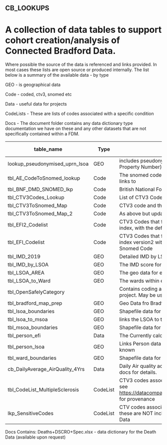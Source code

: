 ## CB_LOOKUPS
# A collection of data tables to support cohort creation/analysis of Connected Bradford Data.

Where possible the source of the data is referenced and links provided. In most cases these lists are open source or produced internally.
The list below is a summary of the available data - by type 

GEO - is geographical data

Code - coded, ctv3, snomed etc

Data - useful data for projects

CodeLists - These are lists of codes associated with a specific condition

Docs - The document folder contains any data dictionary type documentation we have on these and any other datasets that are not specifically contained within a FDM.

|table_name	|	Type	|	Desc	|  Clinically Assured |
|-----------|-------|-------|---------------------|
|	lookup_pseudonymised_uprn_lsoa	|	GEO	|	includes pseudonymised UPRN (Unique Property Number) and its associated lsao	| 
|	tbl_AE_CodeToSnomed_lookup	|	Code	|	The snomed code that each ICD10 A&E code links to	|
|	tbl_BNF_DMD_SNOMED_lkp	|	Code	|	British National Formulary and its snomed code	|
|	tbl_CTV3Codes_Lookup	|	Code	|	List of CTV3 Codes and Description	|
|	tbl_CTV3ToSnomed_Map	|	Code	|	CTV3 code and the linked snomed code	|
|	tbl_CTV3ToSnomed_Map_2	|	Code	|	As above but updated with new entries	|
|	tbl_EFI2_Codelist	|	Code	|	CTV3 Codes  that form the Electronic Frailty index, with the deficits included	|
|	tbl_EFI_Codelist	|	Code	|	CTV3 Codes that form the Electronic Frailty index version2 with additional factors, including Snomed Code	|
|	tbl_IMD_2019	|	GEO	|	Detailed IMD by LSAO for 2019	|
|	tbl_IMD_by_LSOA	|	GEO	|	The IMD score for each Bradford District LSAO	|
|	tbl_LSOA_AREA	|	GEO	|	The geo data for each LSOA	|
|	tbl_LSOA_to_Ward	|	GEO	|	The wards within each LSOA	|
|	tbl_OpenSafelyCategory	|		|	Contains coding and data used for a previous project. May be useful	|
|	tbl_bradford_map_prep	|	GEO	|	Geo Data fro Bradford District	|
|	tbl_lsoa_boundaries	|	GEO	|	Shapefile data for LSOA	|
|	tbl_lsoa_to_msoa	|	GEO	|	links the LSOA to the MSOA	|
|	tbl_msoa_boundaries	|	GEO	|	Shapefile data for MSOA	|
|	tbl_person_efi	|	Data	|	The Currently calculated EFI for all individuals	|
|	tbl_person_lsoa	|	GEO	|	Links Person  data to current LSOA , where known	|
|	tbl_ward_boundaries	|	GEO	|	Shapefile data for Wards	|
| cb_DailyAverage_AirQuality_4Yrs | Data | Daily Air quality across Bradford District , see docs for details. |
| tbl_CodeList_MultipleSclerosis |CodeList | CTV3 codes associated with multiple sclerosis, see https://datacompass.lshtm.ac.uk/id/eprint/2600/ for provenance | Not Clinically Assured |
| lkp_SensitiveCodes | CodeList | CTV codes associated with sensitive data - these are NOT included in Connected Bradford Data | Not Clinically Assured | 




Docs
Contains: Deaths+DSCRO+Spec.xlsx - data dictionary for the Death Data (available upon request) 





